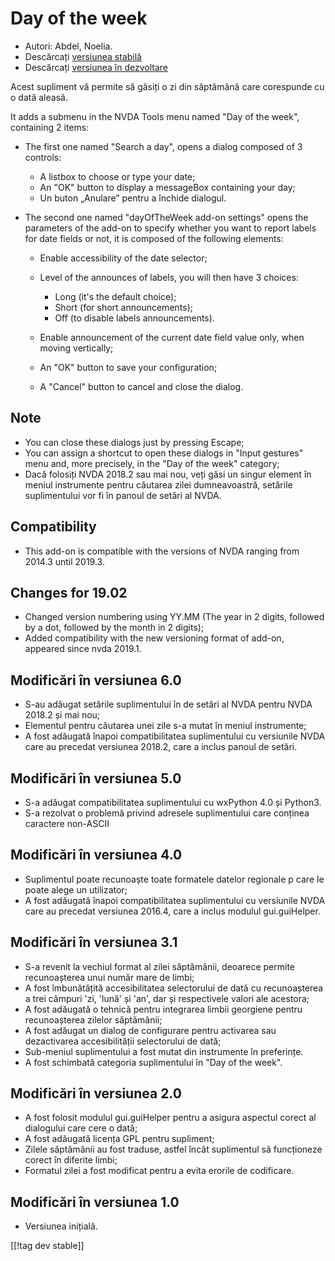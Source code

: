# Day of the week #

* Autori: Abdel, Noelia.
* Descărcați [versiunea stabilă][1]
* Descărcați [versiunea în dezvoltare][2]

Acest supliment vă permite să găsiți o zi din săptămână care corespunde cu o
dată aleasă.

It adds a submenu in the NVDA Tools menu named "Day of the week", containing
2 items:

* The first one named "Search a day", opens a dialog composed of 3 controls:

    * A listbox to choose or type your date;
    * An "OK" button to display a messageBox containing your day;
    * Un buton „Anulare” pentru a închide dialogul.

* The second one named "dayOfTheWeek add-on settings" opens the parameters
  of the add-on to specify whether you want to report labels for date fields
  or not, it is composed of the following elements:

    * Enable accessibility of the date selector;
    * Level of the announces of labels, you will then have 3 choices:

        * Long (it's the default choice);
        * Short (for short announcements);
        * Off (to disable labels announcements).

    * Enable announcement of the current date field value only, when moving
      vertically;
    * An "OK" button to save your configuration;
    * A "Cancel" button to cancel and close the dialog.

## Note ##

* You can close these dialogs just by pressing Escape;
* You can assign a shortcut to open these dialogs in "Input gestures" menu
  and, more precisely, in the "Day of the week" category;
* Dacă folosiți NVDA 2018.2 sau mai nou, veți găsi un singur element în
  meniul instrumente pentru căutarea zilei dumneavoastră, setările
  suplimentului vor fi în panoul de setări al NVDA.

## Compatibility ##

* This add-on is compatible with the versions of NVDA ranging from 2014.3
  until 2019.3.

## Changes for 19.02 ##

* Changed version numbering using YY.MM (The year in 2 digits, followed by a
  dot, followed by the month in 2 digits);
* Added compatibility with the new versioning format of add-on, appeared
  since nvda 2019.1.

## Modificări în versiunea 6.0 ##

* S-au adăugat setările suplimentului în de setări al NVDA pentru NVDA
  2018.2 și mai nou;
* Elementul pentru căutarea unei zile s-a mutat în meniul instrumente;
* A fost adăugată înapoi compatibilitatea suplimentului cu versiunile NVDA
  care au precedat versiunea 2018.2, care a inclus panoul de setări.

## Modificări în versiunea 5.0 ##

* S-a adăugat compatibilitatea suplimentului cu wxPython 4.0 și Python3.
* S-a rezolvat o problemă privind adresele suplimentului care conținea
  caractere non-ASCII

## Modificări în versiunea 4.0 ##

* Suplimentul poate recunoaște toate formatele datelor regionale p care le
  poate alege un utilizator;
* A fost adăugată înapoi compatibilitatea suplimentului cu versiunile NVDA
  care au precedat versiunea 2016.4, care a inclus modulul gui.guiHelper.

## Modificări în versiunea 3.1 ##

* S-a revenit la vechiul format al zilei săptămânii, deoarece permite
  recunoașterea unui număr mare de limbi;
* A fost îmbunătățită accesibilitatea selectorului de dată cu recunoașterea
  a trei câmpuri 'zi, 'lună' și 'an', dar și respectivele valori ale
  acestora;
* A fost adăugată o tehnică pentru integrarea limbii georgiene pentru
  recunoașterea zilelor săptămânii;
* A fost adăugat un dialog de configurare pentru activarea sau dezactivarea
  accesibilității selectorului de dată;
* Sub-meniul suplimentului a fost mutat din instrumente în preferințe.
* A fost schimbată categoria suplimentului în "Day of the week".

## Modificări în versiunea 2.0 ##

* A fost folosit modulul gui.guiHelper pentru a asigura aspectul corect al
  dialogului care cere o dată;
* A fost adăugată licența GPL pentru supliment;
* Zilele săptămânii au fost traduse, astfel încât suplimentul să funcționeze
  corect în diferite limbi;
* Formatul zilei a fost modificat pentru a evita erorile de codificare.

## Modificări în versiunea 1.0 ##

* Versiunea inițială.

[[!tag dev stable]]

[1]: https://www.nvaccess.org/addonStore/legacy?file=dayOfTheWeek

[2]: https://www.nvaccess.org/addonStore/legacy?file=dayOfTheWeek

